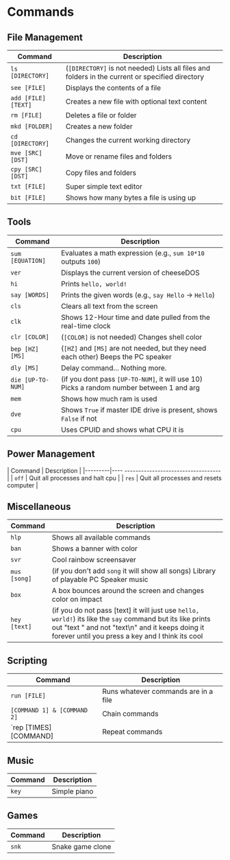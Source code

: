 # Commands

## File Management
| Command             | Description                                                                                     |
|---------------------|-------------------------------------------------------------------------------------------------|
| `ls [DIRECTORY]`    | (`[DIRECTORY]` is not needed) Lists all files and folders in the current or specified directory |
| `see [FILE]`        | Displays the contents of a file                                                                 |
| `add [FILE] [TEXT]` | Creates a new file with optional text content                                                   |
| `rm [FILE]`         | Deletes a file or folder                                                                        |
| `mkd [FOLDER]`      | Creates a new folder                                                                            |
| `cd [DIRECTORY]`    | Changes the current working directory                                                           |
| `mve [SRC] [DST]`   | Move or rename files and folders                                                                |
| `cpy [SRC] [DST]`   | Copy files and folders                                                                          |
| `txt [FILE]`        | Super simple text editor                                                                        |
| `bit [FILE]`        | Shows how many bytes a file is using up                                                         |

## Tools
| Command           | Description                                                                              |
|-------------------|------------------------------------------------------------------------------------------|
| `sum [EQUATION]`  | Evaluates a math expression (e.g., `sum 10*10` outputs `100`)                            |
| `ver`             | Displays the current version of cheeseDOS                                                |
| `hi`              | Prints `hello, world!`                                                                   |
| `say [WORDS]`     | Prints the given words (e.g., `say Hello` → `Hello`)                                     |
| `cls`             | Clears all text from the screen                                                          |
| `clk`             | Shows 12-Hour time and date pulled from the real-time clock                              |
| `clr [COLOR]`     | (`[COLOR]` is not needed) Changes shell color                                            |
| `bep [HZ] [MS]`   | (`[HZ]` and `[MS]` are not needed, but they need each other) Beeps the PC speaker        |
| `dly [MS]`        | Delay command… Nothing more.                                                             |    
| `die [UP-TO-NUM]` | (if you dont pass `[UP-TO-NUM]`, it will use 10) Picks a random number between 1 and arg |
| `mem`             | Shows how much ram is used                                                               | 
| `dve`             | Shows `True` if master IDE drive is present, shows `False` if not                        |                                  
| `cpu`             | Uses CPUID and shows what CPU it is                                                      | 

## Power Management
| Command | Description                            |
|---------|---- -----------------------------------|
| `off`   | Quit all processes and halt cpu        |
| `res`   | Quit all processes and resets computer |

## Miscellaneous
| Command              | Description                                                                                                                                                                                                        |
|----------------------|--------------------------------------------------------------------------------------------------------------------------------------------------------------------------------------------------------------------|
| `hlp`                | Shows all available commands                                                                                                                                                                                       |
| `ban`                | Shows a banner with color                                                                                                                                                                                          |
| `svr`                | Cool rainbow screensaver                                                                                                                                                                                           |
| `mus [song]`         | (if you don't add `song` it will show all songs) Library of playable PC Speaker music                                                                                                                              |
| `box`                | A box bounces around the screen and changes color on impact                                                                                                                                                        |
| `hey [text]`         | (if you do not pass [text] it will just use `hello, world!`) its like the `say` command but its like prints out "text " and not "text\n" and it keeps doing it forever until you press a key and I think its cool |

## Scripting
| Command                     | Description                          |
|-----------------------------|--------------------------------------|
| `run [FILE]`                | Runs whatever commands are in a file |
| `[COMMAND 1] & [COMMAND 2]` | Chain commands                       |
| `rep [TIMES] [COMMAND]      | Repeat commands                      |

## Music
| Command | Description  |
|---------|--------------|
| `key`   | Simple piano |              

## Games
| Command | Description      |
|---------|------------------|
| `snk`   | Snake game clone |                                        
